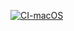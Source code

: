 [![CI-macOS](https://github.com/nysander/EssentialFeed-Starter-Project/actions/workflows/ci.yml/badge.svg?branch=master)](https://github.com/nysander/EssentialFeed-Starter-Project/actions/workflows/ci.yml)
